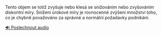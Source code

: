 
Tento objem se totiž zvyšuje nebo klesá se snižováním nebo zvyšováním diskontní míry. Snížení úrokové míry je rovnocenné zvýšení množství toho, co je chybně považováno za správné a normální požadavky podnikání.

[🔊 Poslechnout audio](/data/7-paragraphs/audio/chapter_81/para_012-Tento-objem-se-toti-zvyuje-nebo-kles-se-sniov.mp3)
